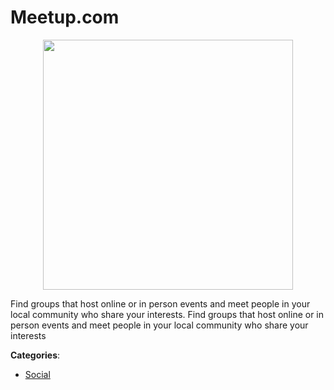 # Meetup.com
<p align="center">
    <img width="400" src="https://raw.githubusercontent.com/apis-list/apis-list/apis/meetup-com/logo_256x256.png" />
</p>

Find groups that host online or in person events and meet people in your local community who share your interests. Find groups that host online or in person events and meet people in your local community who share your interests



**Categories**:
- [Social](https://github.com/apis-list/apis-list#social)




